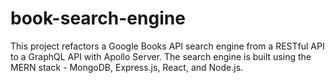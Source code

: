 # book-search-engine
This project refactors a Google Books API search engine from a RESTful API to a GraphQL API with Apollo Server.  The search engine is built using the MERN stack - MongoDB, Express.js, React, and Node.js.
